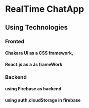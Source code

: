 # RealTime ChatApp
## Using Technologies
### Fronted
#### Chakara UI as a CSS framework,
#### React.js as a Js frameWork
### Backend
#### using Firebase as backend
#### using auth,cloudStorage in firebase
